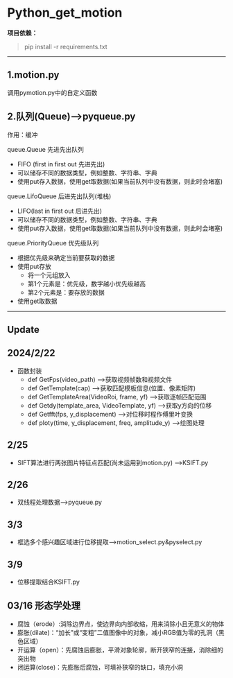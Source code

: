 # Python_get_motion
**项目依赖：**
> pip install -r requirements.txt
___
## 1.motion.py
调用pymotion.py中的自定义函数

## 2.队列(Queue)-->pyqueue.py
作用：缓冲

queue.Queue	先进先出队列
- FIFO (first in first out 先进先出)
- 可以储存不同的数据类型，例如整数、字符串、字典
- 使用put存入数据，使用get取数据(如果当前队列中没有数据，则此时会堵塞)

queue.LifoQueue	后进先出队列(堆栈)
- LIFO(last in first out 后进先出)
- 可以储存不同的数据类型，例如整数、字符串、字典
- 使用put存入数据，使用get取数据(如果当前队列中没有数据，则此时会堵塞)

queue.PriorityQueue	优先级队列
- 根据优先级来确定当前要获取的数据
- 使用put存放
  - 将一个元组放入
  - 第1个元素是：优先级，数字越小优先级越高
  - 第2个元素是：要存放的数据
- 使用get取数据

---
## Update
## 2024/2/22
- 函数封装 
  - def GetFps(video_path)  -->获取视频帧数和视频文件
  - def GetTemplate(cap)   -->获取匹配模板信息(位置、像素矩阵)
  - def GetTemplateArea(VideoRoi, frame, yf)  -->获取逐帧匹配范围
  - def Getdy(template_area, VideoTemplate, yf)  -->获取y方向的位移
  - def Getfft(fps, y_displacement)  -->对位移时程作傅里叶变换
  - def ploty(time, y_displacement, freq, amplitude_y)  -->绘图处理

## 2/25
- SIFT算法进行两张图片特征点匹配(尚未运用到motion.py)  -->KSIFT.py

## 2/26
- 双线程处理数据-->pyqueue.py

## 3/3
- 框选多个感兴趣区域进行位移提取-->motion_select.py&pyselect.py

## 3/9
- 位移提取结合KSIFT.py

## 03/16   形态学处理
- 腐蚀（erode）:消除边界点，使边界向内部收缩，用来消除小且无意义的物体
- 膨胀(dilate)：“加长”或“变粗”二值图像中的对象，减小RGB值为零的孔洞（黑色区域）
- 开运算（open）：先腐蚀后膨胀，平滑对象轮廓，断开狭窄的连接，消除细的突出物
- 闭运算(close)：先膨胀后腐蚀，可填补狭窄的缺口，填充小洞
